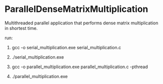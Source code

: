 # ParallelDenseMatrixMultiplication
Multithreaded parallel application that performs dense matrix multiplication in shortest time.


run: 
 
1. gcc -o serial_multiplication.exe serial_multiplication.c
2. ./serial_multiplication.exe
    
3. gcc -o parallel_multiplication.exe parallel_multiplication.c -pthread
4.   ./parallel_multiplication.exe
